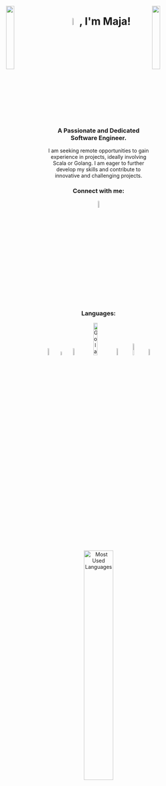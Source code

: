 <img align="left" src="https://user-images.githubusercontent.com/65187002/144930161-2f783401-8d27-4fdf-a2f7-cc0ba32f1f1f.gif" width="21%" style="display:inline;"><img align="right" src="https://user-images.githubusercontent.com/65187002/144930161-2f783401-8d27-4fdf-a2f7-cc0ba32f1f1f.gif" width="21%" style="display:inline;">

<h1 align="center"><img src="https://media.tenor.com/0m1GsuD-53wAAAAi/mlbb-jjk-jjk-mlbb.gif" alt="hello!" width="7%" />, I'm Maja!</h1>
<h3 align="center">A Passionate and Dedicated Software Engineer.</h3>

<div align="center"> I am seeking remote opportunities to gain experience in projects, ideally involving Scala or Golang. I am eager to further develop my skills and contribute to innovative and challenging projects. </div>

<h3 align="center">Connect with me:</h3>
<p align="center">
<a href="https://www.linkedin.com/in/maja-stefanowicz/" target="blank"><img align="center" src="https://raw.githubusercontent.com/rahuldkjain/github-profile-readme-generator/master/src/images/icons/Social/linked-in-alt.svg" alt="Maja's LinkedIn" width="7%" /></a>
</p>

<h3 align="center"> Languages: </h3>
<div align="center">
  <img src="https://upload.wikimedia.org/wikipedia/commons/thumb/0/06/Kotlin_Icon.svg/1024px-Kotlin_Icon.svg.png?20171012085709" alt="Kotlin" width="7%" />
  <img src="https://upload.wikimedia.org/wikipedia/en/thumb/3/30/Java_programming_language_logo.svg/1024px-Java_programming_language_logo.svg.png" alt="Java" width="5%" />
  <img src="https://upload.wikimedia.org/wikipedia/commons/a/ab/Scala-spiral-noise-sm.png?20161222142344" alt="Scala" width="7%" />
  <img src="https://upload.wikimedia.org/wikipedia/commons/thumb/0/05/Go_Logo_Blue.svg/1024px-Go_Logo_Blue.svg.png?20191207190041" alt="Golang" width="15%" />
  <img src="https://img.genial.ly/6035bcb66b979e053f5d6fc6/87e5f93d-f314-4fb4-9edd-c977b9c1a690.gif" alt="JavaScript" width="7%" />
  <img src="https://upload.wikimedia.org/wikipedia/commons/thumb/6/61/HTML5_logo_and_wordmark.svg/2048px-HTML5_logo_and_wordmark.svg.png" alt="HTML" width="9%" />
  <img src="https://upload.wikimedia.org/wikipedia/commons/d/d5/CSS3_logo_and_wordmark.svg" alt="CSS" width="6.5%" />
</div>

<br>
<br>

<div align="center">
<img src="https://github-readme-stats.vercel.app/api/top-langs?username=MajaSt1&show_icons=true&locale=en&layout=compact" alt="Most Used Languages" width="40%" />
</div>
